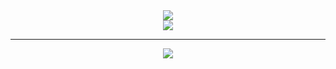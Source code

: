 


<div align="center">
 <img src="https://metrics.lecoq.io/ZhiiwChen?template=classic&config.timezone=Asia%2FShanghai"> 
</div>
 
<div align="center"><img src="https://cdn.jsdelivr.net/gh/ZhiiwChen/ZhiiwChen/contribution-snake/github-contribution-grid-snake.svg" /></div>


 ***
<div align="center"> <img src="https://visitor-badge.glitch.me/badge?page_id=ZhiiwChen" /> </div>
 
